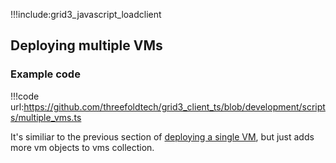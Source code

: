 !!!include:grid3_javascript_loadclient

## Deploying multiple VMs

### Example code

!!!code url:https://github.com/threefoldtech/grid3_client_ts/blob/development/scripts/multiple_vms.ts

It's similiar to the previous section of [deploying a single VM](grid3_javascript_vm), but just adds more vm objects to vms collection. 